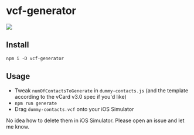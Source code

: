 # vcf-generator

![](https://user-images.githubusercontent.com/224636/37212778-0884011e-237e-11e8-975d-56998e98e1c3.png)

## Install

`npm i -D vcf-generator`

## Usage

- Tweak `numOfContactsToGenerate` in `dummy-contacts.js` (and the template according to the vCard v3.0 spec if you'd like)
- `npm run generate`
- Drag `dummy-contacts.vcf` onto your iOS Simulator

No idea how to delete them in iOS Simulator. Please open an issue and let me know.
